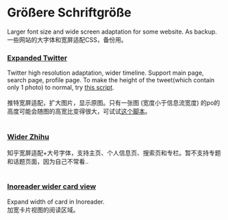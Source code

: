# Größere Schriftgröße
Larger font size and wide screen adaptation for some website. As backup. <br>
一些网站的大字体和宽屏适配CSS，备份用。<br>

### [Expanded Twitter](https://userstyles.org/styles/165662/expanded-twitter)
Twitter high resolution adaptation, wider timeline. Support main page, search page, profile page. To make the height of the tweet(which contain only 1 photo) to normal, try [this script](https://greasyfork.org/en/scripts/374550-twitter-expanded-image).<br><br>
推特宽屏适配，扩大图片，显示原图。只有一张图 (宽度小于信息流宽度) 的po的高度可能会随图的高宽比变得很大，可试试[这个脚本](https://greasyfork.org/en/scripts/374550-twitter-expanded-image)。<br><br>

### [Wider Zhihu](https://userstyles.org/styles/165661/wider-zhihu)
知乎宽屏适配+大号字体，支持主页、个人信息页、搜索页和专栏。暂不支持专题和话题页面，因为自己不常看..<br><br>

### [Inoreader wider card view](https://userstyles.org/styles/166166/inoreader-wider-card-view)
Expand width of card in Inoreader.<br>
加宽卡片视图的阅读区域。<br><br>
